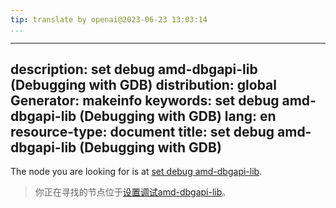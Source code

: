 ```yaml
---
tip: translate by openai@2023-06-23 13:03:14
...
```

---
description: set debug amd-dbgapi-lib (Debugging with GDB)
distribution: global
Generator: makeinfo
keywords: set debug amd-dbgapi-lib (Debugging with GDB)
lang: en
resource-type: document
title: set debug amd-dbgapi-lib (Debugging with GDB)
---

The node you are looking for is at [set debug amd-dbgapi-lib](Debugging-Output.html#set-debug-amd_002ddbgapi_002dlib).

> 你正在寻找的节点位于[设置调试amd-dbgapi-lib](Debugging-Output.html#set-debug-amd_002ddbgapi_002dlib)。
